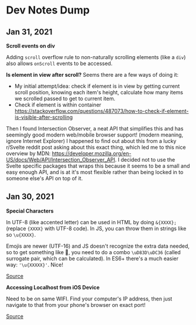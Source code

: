 # Dev Notes Dump

## Jan 31, 2021

**Scroll events on div**

Adding `scroll` overflow rule to non-naturally scrolling elements (like a `div`) also allows `onScroll` events to be accessed.

**Is element in view after scroll?**
Seems there are a few ways of doing it:

- My initial attempt/idea: check if element is in view by getting current scroll position, knowing each item's height, calculate how many items we scrolled passed to get to current item.
- Check if element is within container https://stackoverflow.com/questions/487073/how-to-check-if-element-is-visible-after-scrolling

Then I found Intersection Observer, a neat API that simplifies this and has seemingly good modern web/mobile browser support! (modern meaning, ignore Internet Explorer) I happened to find out about this from a lucky r/Svelte reddit post asking about this exact thing, which led me to this nice overview by MDN: https://developer.mozilla.org/en-US/docs/Web/API/Intersection_Observer_API. I decided not to use the Svelte specific packages that wraps this because it seems to be a small and easy enough API, and is at it's most flexible rather than being locked in to someone else's API on top of it.

## Jan 30, 2021

**Special Characters**

In UTF-8 (like accented letter) can be used in HTML by doing `&{XXXX};` (replace `{XXXX}` with UTF-8 code). In JS, you can throw them in strings like so `\u{XXXX}`.

Emojis are newer (UTF-16) and JS doesn't recognize the extra data needed, so to get something like 🐶, you need to do a combo `\uD83D\uDC36` (called surrogate pair, which can be calculated). In ES6+ there's a much easier way: `'\u{XXXXX}'`. Nice!

[Source](https://flaviocopes.com/javascript-unicode/)

**Accessing Localhost from iOS Device**

Need to be on same WIFI. Find your computer's IP address, then just navigate to that from your phone's browser on exact port!

[Source](https://stackoverflow.com/questions/3132105/how-do-you-access-a-website-running-on-localhost-from-iphone-browser)
